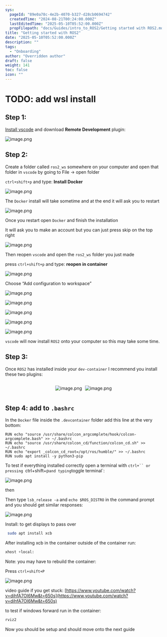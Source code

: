 ```yaml
---
sys:
  pageId: "89e0a78c-4e2b-4070-b327-d28cb0694742"
  createdTime: "2024-08-21T00:24:00.000Z"
  lastEditedTime: "2025-05-10T05:52:00.000Z"
  propFilepath: "docs/Guides/intro_to_ROS2/Getting started with ROS2.md"
title: "Getting started with ROS2"
date: "2025-05-10T05:52:00.000Z"
description: ""
tags:
  - "Onboarding"
author: "Overridden author"
draft: false
weight: 141
toc: false
icon: ""
---
```


# TODO: add wsl install

## Step 1:

[Install vscode](https://code.visualstudio.com/download) and download **Remote Development** plugin:

![image.png](https://prod-files-secure.s3.us-west-2.amazonaws.com/d518164a-d88e-44d1-a4ee-3adb3bd8bce0/efb52993-1881-4a40-b95e-6f020334f022/image.png?X-Amz-Algorithm=AWS4-HMAC-SHA256&X-Amz-Content-Sha256=UNSIGNED-PAYLOAD&X-Amz-Credential=ASIAZI2LB466WBKOJEXF%2F20250714%2Fus-west-2%2Fs3%2Faws4_request&X-Amz-Date=20250714T151036Z&X-Amz-Expires=3600&X-Amz-Security-Token=IQoJb3JpZ2luX2VjEBUaCXVzLXdlc3QtMiJHMEUCIDTTF6nh2HPMoVITjUjDktRikIchFr82qeinnwclizXNAiEAirIGVNsvslZBMwTaqA3%2FTLLhbIbgDAEaXDwCxM4CkQcq%2FwMILhAAGgw2Mzc0MjMxODM4MDUiDDIY5uy0QJIXzldf%2BSrcA%2FcLQ9lGhTIwSPtqTgzDC%2FxAEn7cjULoM%2FXSGX0Q87mfGE7BtUD7EUFHfcPNQYrgTQApA9GQA7dQvSTm35qODCqr1LSEmFDOUMXXBSAfuFof%2BhCCrqyviP8ADP9278jpZcqy6a%2BGizVAwu6tm9tN6XRq3ueViAD1sJsPv%2BZPefWYwfNt%2B4%2BrQXa3jNDEkB7gQzIY5eHdV1RyesV1TgMRrEKJdtFCRkeaGyJyvNPNIm3UL4t7Rr34hm8pJh7S67J4YimcEpUl0gM2gSS3rqXw%2FaXmn4ela6zaqLE%2BDU3GtIGosYmY%2BQZhPpNza%2BA2YP8o8ykSquFWgYY1576SMVZG1KT%2B8rpJdvbiMkh9MwFmX0HQXC44MyIfLooVeuWCHrpLsZ1Aosfa9Tk9ho2ao7u953jR8oHVI6DHFzNK6jwJKmD%2F00eGQWj61Hr2uCEkynpFsxW9%2FS1fc5dGqMJt6bcqbL1FUsLsPlbq17DUM7xY%2FjjzqR9FQKHcvAMd%2BP0muJZ16RHe7lQl3qECZFliaIkbxBUapafFJVV7%2BqtAFmIirYD4B%2F%2BQVwk1j1OAlr%2F0NKzOGoiYVz7rNT3sPrdkx1BvS%2FXbHfqyhrluWBQtpnfvpqXtLDi55FmTnubjLYnbMJOF1MMGOqUBnZgi2Pwos%2BjUtU57UNVJb4ekgr2mJPHj%2B%2BdD2f0ptEAsHG6WNyjoKhowHgwxjM5LjYakZDFhZ9NsCnmyeEcpJW7y%2Bm4LwTkf3JFdv9ZUZlP7Hohii4onUmkSaBRzzsk64TD3NKCgNwVFQZaudCRFEfgreNMLdZ4a9Rr%2BYSDFLbBmuOECUk4aCcGzKVrzfajqdIhQp1PrLoRpst4BZayBz9tbYRFU&X-Amz-Signature=2ff5537c5a779f70d71e5d0873a31478427840f87aeb3a282d92f605d6b0b61a&X-Amz-SignedHeaders=host&x-amz-checksum-mode=ENABLED&x-id=GetObject)

## Step 2:

Create a folder called `ros2_ws` somewhere on your computer and open that folder in `vscode` by going to File → open folder 

`ctrl+shift+p` and type: **Install Docker**

![image.png](https://prod-files-secure.s3.us-west-2.amazonaws.com/d518164a-d88e-44d1-a4ee-3adb3bd8bce0/2269dc0e-1cd5-47ff-bceb-c04ad9b2eab0/image.png?X-Amz-Algorithm=AWS4-HMAC-SHA256&X-Amz-Content-Sha256=UNSIGNED-PAYLOAD&X-Amz-Credential=ASIAZI2LB466WBKOJEXF%2F20250714%2Fus-west-2%2Fs3%2Faws4_request&X-Amz-Date=20250714T151036Z&X-Amz-Expires=3600&X-Amz-Security-Token=IQoJb3JpZ2luX2VjEBUaCXVzLXdlc3QtMiJHMEUCIDTTF6nh2HPMoVITjUjDktRikIchFr82qeinnwclizXNAiEAirIGVNsvslZBMwTaqA3%2FTLLhbIbgDAEaXDwCxM4CkQcq%2FwMILhAAGgw2Mzc0MjMxODM4MDUiDDIY5uy0QJIXzldf%2BSrcA%2FcLQ9lGhTIwSPtqTgzDC%2FxAEn7cjULoM%2FXSGX0Q87mfGE7BtUD7EUFHfcPNQYrgTQApA9GQA7dQvSTm35qODCqr1LSEmFDOUMXXBSAfuFof%2BhCCrqyviP8ADP9278jpZcqy6a%2BGizVAwu6tm9tN6XRq3ueViAD1sJsPv%2BZPefWYwfNt%2B4%2BrQXa3jNDEkB7gQzIY5eHdV1RyesV1TgMRrEKJdtFCRkeaGyJyvNPNIm3UL4t7Rr34hm8pJh7S67J4YimcEpUl0gM2gSS3rqXw%2FaXmn4ela6zaqLE%2BDU3GtIGosYmY%2BQZhPpNza%2BA2YP8o8ykSquFWgYY1576SMVZG1KT%2B8rpJdvbiMkh9MwFmX0HQXC44MyIfLooVeuWCHrpLsZ1Aosfa9Tk9ho2ao7u953jR8oHVI6DHFzNK6jwJKmD%2F00eGQWj61Hr2uCEkynpFsxW9%2FS1fc5dGqMJt6bcqbL1FUsLsPlbq17DUM7xY%2FjjzqR9FQKHcvAMd%2BP0muJZ16RHe7lQl3qECZFliaIkbxBUapafFJVV7%2BqtAFmIirYD4B%2F%2BQVwk1j1OAlr%2F0NKzOGoiYVz7rNT3sPrdkx1BvS%2FXbHfqyhrluWBQtpnfvpqXtLDi55FmTnubjLYnbMJOF1MMGOqUBnZgi2Pwos%2BjUtU57UNVJb4ekgr2mJPHj%2B%2BdD2f0ptEAsHG6WNyjoKhowHgwxjM5LjYakZDFhZ9NsCnmyeEcpJW7y%2Bm4LwTkf3JFdv9ZUZlP7Hohii4onUmkSaBRzzsk64TD3NKCgNwVFQZaudCRFEfgreNMLdZ4a9Rr%2BYSDFLbBmuOECUk4aCcGzKVrzfajqdIhQp1PrLoRpst4BZayBz9tbYRFU&X-Amz-Signature=68a69ba6614bd7309a6f0a878a33e6b000ff78a9084fc5f215dcf149af5e4749&X-Amz-SignedHeaders=host&x-amz-checksum-mode=ENABLED&x-id=GetObject)

The `Docker` install will take sometime and at the end it will ask you to restart

![image.png](https://prod-files-secure.s3.us-west-2.amazonaws.com/d518164a-d88e-44d1-a4ee-3adb3bd8bce0/ed233f78-be33-4b1f-b89c-9c346c0e961e/image.png?X-Amz-Algorithm=AWS4-HMAC-SHA256&X-Amz-Content-Sha256=UNSIGNED-PAYLOAD&X-Amz-Credential=ASIAZI2LB466WBKOJEXF%2F20250714%2Fus-west-2%2Fs3%2Faws4_request&X-Amz-Date=20250714T151036Z&X-Amz-Expires=3600&X-Amz-Security-Token=IQoJb3JpZ2luX2VjEBUaCXVzLXdlc3QtMiJHMEUCIDTTF6nh2HPMoVITjUjDktRikIchFr82qeinnwclizXNAiEAirIGVNsvslZBMwTaqA3%2FTLLhbIbgDAEaXDwCxM4CkQcq%2FwMILhAAGgw2Mzc0MjMxODM4MDUiDDIY5uy0QJIXzldf%2BSrcA%2FcLQ9lGhTIwSPtqTgzDC%2FxAEn7cjULoM%2FXSGX0Q87mfGE7BtUD7EUFHfcPNQYrgTQApA9GQA7dQvSTm35qODCqr1LSEmFDOUMXXBSAfuFof%2BhCCrqyviP8ADP9278jpZcqy6a%2BGizVAwu6tm9tN6XRq3ueViAD1sJsPv%2BZPefWYwfNt%2B4%2BrQXa3jNDEkB7gQzIY5eHdV1RyesV1TgMRrEKJdtFCRkeaGyJyvNPNIm3UL4t7Rr34hm8pJh7S67J4YimcEpUl0gM2gSS3rqXw%2FaXmn4ela6zaqLE%2BDU3GtIGosYmY%2BQZhPpNza%2BA2YP8o8ykSquFWgYY1576SMVZG1KT%2B8rpJdvbiMkh9MwFmX0HQXC44MyIfLooVeuWCHrpLsZ1Aosfa9Tk9ho2ao7u953jR8oHVI6DHFzNK6jwJKmD%2F00eGQWj61Hr2uCEkynpFsxW9%2FS1fc5dGqMJt6bcqbL1FUsLsPlbq17DUM7xY%2FjjzqR9FQKHcvAMd%2BP0muJZ16RHe7lQl3qECZFliaIkbxBUapafFJVV7%2BqtAFmIirYD4B%2F%2BQVwk1j1OAlr%2F0NKzOGoiYVz7rNT3sPrdkx1BvS%2FXbHfqyhrluWBQtpnfvpqXtLDi55FmTnubjLYnbMJOF1MMGOqUBnZgi2Pwos%2BjUtU57UNVJb4ekgr2mJPHj%2B%2BdD2f0ptEAsHG6WNyjoKhowHgwxjM5LjYakZDFhZ9NsCnmyeEcpJW7y%2Bm4LwTkf3JFdv9ZUZlP7Hohii4onUmkSaBRzzsk64TD3NKCgNwVFQZaudCRFEfgreNMLdZ4a9Rr%2BYSDFLbBmuOECUk4aCcGzKVrzfajqdIhQp1PrLoRpst4BZayBz9tbYRFU&X-Amz-Signature=b1e2ffdc40d0bf57dcb7bc7f6d17b95e4880104d82e159a3987cc82b745d0cee&X-Amz-SignedHeaders=host&x-amz-checksum-mode=ENABLED&x-id=GetObject)

Once you restart open `Docker` and finish the installation

It will ask you to make an account but you can just press skip on the top right

![image.png](https://prod-files-secure.s3.us-west-2.amazonaws.com/d518164a-d88e-44d1-a4ee-3adb3bd8bce0/21010ad9-1659-4fd9-9f59-9932a09b2a3d/image.png?X-Amz-Algorithm=AWS4-HMAC-SHA256&X-Amz-Content-Sha256=UNSIGNED-PAYLOAD&X-Amz-Credential=ASIAZI2LB466WBKOJEXF%2F20250714%2Fus-west-2%2Fs3%2Faws4_request&X-Amz-Date=20250714T151036Z&X-Amz-Expires=3600&X-Amz-Security-Token=IQoJb3JpZ2luX2VjEBUaCXVzLXdlc3QtMiJHMEUCIDTTF6nh2HPMoVITjUjDktRikIchFr82qeinnwclizXNAiEAirIGVNsvslZBMwTaqA3%2FTLLhbIbgDAEaXDwCxM4CkQcq%2FwMILhAAGgw2Mzc0MjMxODM4MDUiDDIY5uy0QJIXzldf%2BSrcA%2FcLQ9lGhTIwSPtqTgzDC%2FxAEn7cjULoM%2FXSGX0Q87mfGE7BtUD7EUFHfcPNQYrgTQApA9GQA7dQvSTm35qODCqr1LSEmFDOUMXXBSAfuFof%2BhCCrqyviP8ADP9278jpZcqy6a%2BGizVAwu6tm9tN6XRq3ueViAD1sJsPv%2BZPefWYwfNt%2B4%2BrQXa3jNDEkB7gQzIY5eHdV1RyesV1TgMRrEKJdtFCRkeaGyJyvNPNIm3UL4t7Rr34hm8pJh7S67J4YimcEpUl0gM2gSS3rqXw%2FaXmn4ela6zaqLE%2BDU3GtIGosYmY%2BQZhPpNza%2BA2YP8o8ykSquFWgYY1576SMVZG1KT%2B8rpJdvbiMkh9MwFmX0HQXC44MyIfLooVeuWCHrpLsZ1Aosfa9Tk9ho2ao7u953jR8oHVI6DHFzNK6jwJKmD%2F00eGQWj61Hr2uCEkynpFsxW9%2FS1fc5dGqMJt6bcqbL1FUsLsPlbq17DUM7xY%2FjjzqR9FQKHcvAMd%2BP0muJZ16RHe7lQl3qECZFliaIkbxBUapafFJVV7%2BqtAFmIirYD4B%2F%2BQVwk1j1OAlr%2F0NKzOGoiYVz7rNT3sPrdkx1BvS%2FXbHfqyhrluWBQtpnfvpqXtLDi55FmTnubjLYnbMJOF1MMGOqUBnZgi2Pwos%2BjUtU57UNVJb4ekgr2mJPHj%2B%2BdD2f0ptEAsHG6WNyjoKhowHgwxjM5LjYakZDFhZ9NsCnmyeEcpJW7y%2Bm4LwTkf3JFdv9ZUZlP7Hohii4onUmkSaBRzzsk64TD3NKCgNwVFQZaudCRFEfgreNMLdZ4a9Rr%2BYSDFLbBmuOECUk4aCcGzKVrzfajqdIhQp1PrLoRpst4BZayBz9tbYRFU&X-Amz-Signature=b19c17d725f801fe46755fe6ec73ad4184f47843dcd17411072f3389a313c754&X-Amz-SignedHeaders=host&x-amz-checksum-mode=ENABLED&x-id=GetObject)

Then reopen `vscode` and open the `ros2_ws` folder you just made

press `ctrl+shift+p` and type: **reopen in container**

![image.png](https://prod-files-secure.s3.us-west-2.amazonaws.com/d518164a-d88e-44d1-a4ee-3adb3bd8bce0/4e93b8c2-41ad-488c-8095-c74205196118/image.png?X-Amz-Algorithm=AWS4-HMAC-SHA256&X-Amz-Content-Sha256=UNSIGNED-PAYLOAD&X-Amz-Credential=ASIAZI2LB466WBKOJEXF%2F20250714%2Fus-west-2%2Fs3%2Faws4_request&X-Amz-Date=20250714T151036Z&X-Amz-Expires=3600&X-Amz-Security-Token=IQoJb3JpZ2luX2VjEBUaCXVzLXdlc3QtMiJHMEUCIDTTF6nh2HPMoVITjUjDktRikIchFr82qeinnwclizXNAiEAirIGVNsvslZBMwTaqA3%2FTLLhbIbgDAEaXDwCxM4CkQcq%2FwMILhAAGgw2Mzc0MjMxODM4MDUiDDIY5uy0QJIXzldf%2BSrcA%2FcLQ9lGhTIwSPtqTgzDC%2FxAEn7cjULoM%2FXSGX0Q87mfGE7BtUD7EUFHfcPNQYrgTQApA9GQA7dQvSTm35qODCqr1LSEmFDOUMXXBSAfuFof%2BhCCrqyviP8ADP9278jpZcqy6a%2BGizVAwu6tm9tN6XRq3ueViAD1sJsPv%2BZPefWYwfNt%2B4%2BrQXa3jNDEkB7gQzIY5eHdV1RyesV1TgMRrEKJdtFCRkeaGyJyvNPNIm3UL4t7Rr34hm8pJh7S67J4YimcEpUl0gM2gSS3rqXw%2FaXmn4ela6zaqLE%2BDU3GtIGosYmY%2BQZhPpNza%2BA2YP8o8ykSquFWgYY1576SMVZG1KT%2B8rpJdvbiMkh9MwFmX0HQXC44MyIfLooVeuWCHrpLsZ1Aosfa9Tk9ho2ao7u953jR8oHVI6DHFzNK6jwJKmD%2F00eGQWj61Hr2uCEkynpFsxW9%2FS1fc5dGqMJt6bcqbL1FUsLsPlbq17DUM7xY%2FjjzqR9FQKHcvAMd%2BP0muJZ16RHe7lQl3qECZFliaIkbxBUapafFJVV7%2BqtAFmIirYD4B%2F%2BQVwk1j1OAlr%2F0NKzOGoiYVz7rNT3sPrdkx1BvS%2FXbHfqyhrluWBQtpnfvpqXtLDi55FmTnubjLYnbMJOF1MMGOqUBnZgi2Pwos%2BjUtU57UNVJb4ekgr2mJPHj%2B%2BdD2f0ptEAsHG6WNyjoKhowHgwxjM5LjYakZDFhZ9NsCnmyeEcpJW7y%2Bm4LwTkf3JFdv9ZUZlP7Hohii4onUmkSaBRzzsk64TD3NKCgNwVFQZaudCRFEfgreNMLdZ4a9Rr%2BYSDFLbBmuOECUk4aCcGzKVrzfajqdIhQp1PrLoRpst4BZayBz9tbYRFU&X-Amz-Signature=f83e71b84803cfb26ed39b7532e78f3ec775be6a1bea79999e884762e02d60b8&X-Amz-SignedHeaders=host&x-amz-checksum-mode=ENABLED&x-id=GetObject)

Choose “Add configuration to workspace”

![image.png](https://prod-files-secure.s3.us-west-2.amazonaws.com/d518164a-d88e-44d1-a4ee-3adb3bd8bce0/9560b282-5060-4989-ba37-97e7b2c22476/image.png?X-Amz-Algorithm=AWS4-HMAC-SHA256&X-Amz-Content-Sha256=UNSIGNED-PAYLOAD&X-Amz-Credential=ASIAZI2LB466WBKOJEXF%2F20250714%2Fus-west-2%2Fs3%2Faws4_request&X-Amz-Date=20250714T151036Z&X-Amz-Expires=3600&X-Amz-Security-Token=IQoJb3JpZ2luX2VjEBUaCXVzLXdlc3QtMiJHMEUCIDTTF6nh2HPMoVITjUjDktRikIchFr82qeinnwclizXNAiEAirIGVNsvslZBMwTaqA3%2FTLLhbIbgDAEaXDwCxM4CkQcq%2FwMILhAAGgw2Mzc0MjMxODM4MDUiDDIY5uy0QJIXzldf%2BSrcA%2FcLQ9lGhTIwSPtqTgzDC%2FxAEn7cjULoM%2FXSGX0Q87mfGE7BtUD7EUFHfcPNQYrgTQApA9GQA7dQvSTm35qODCqr1LSEmFDOUMXXBSAfuFof%2BhCCrqyviP8ADP9278jpZcqy6a%2BGizVAwu6tm9tN6XRq3ueViAD1sJsPv%2BZPefWYwfNt%2B4%2BrQXa3jNDEkB7gQzIY5eHdV1RyesV1TgMRrEKJdtFCRkeaGyJyvNPNIm3UL4t7Rr34hm8pJh7S67J4YimcEpUl0gM2gSS3rqXw%2FaXmn4ela6zaqLE%2BDU3GtIGosYmY%2BQZhPpNza%2BA2YP8o8ykSquFWgYY1576SMVZG1KT%2B8rpJdvbiMkh9MwFmX0HQXC44MyIfLooVeuWCHrpLsZ1Aosfa9Tk9ho2ao7u953jR8oHVI6DHFzNK6jwJKmD%2F00eGQWj61Hr2uCEkynpFsxW9%2FS1fc5dGqMJt6bcqbL1FUsLsPlbq17DUM7xY%2FjjzqR9FQKHcvAMd%2BP0muJZ16RHe7lQl3qECZFliaIkbxBUapafFJVV7%2BqtAFmIirYD4B%2F%2BQVwk1j1OAlr%2F0NKzOGoiYVz7rNT3sPrdkx1BvS%2FXbHfqyhrluWBQtpnfvpqXtLDi55FmTnubjLYnbMJOF1MMGOqUBnZgi2Pwos%2BjUtU57UNVJb4ekgr2mJPHj%2B%2BdD2f0ptEAsHG6WNyjoKhowHgwxjM5LjYakZDFhZ9NsCnmyeEcpJW7y%2Bm4LwTkf3JFdv9ZUZlP7Hohii4onUmkSaBRzzsk64TD3NKCgNwVFQZaudCRFEfgreNMLdZ4a9Rr%2BYSDFLbBmuOECUk4aCcGzKVrzfajqdIhQp1PrLoRpst4BZayBz9tbYRFU&X-Amz-Signature=b619e54b7dc155e69a3152b1c646f09358825e91ac3ea2dc95e598be2968957f&X-Amz-SignedHeaders=host&x-amz-checksum-mode=ENABLED&x-id=GetObject)

![image.png](https://prod-files-secure.s3.us-west-2.amazonaws.com/d518164a-d88e-44d1-a4ee-3adb3bd8bce0/2ee63f81-886b-48e8-a553-dc6e5eac99e4/image.png?X-Amz-Algorithm=AWS4-HMAC-SHA256&X-Amz-Content-Sha256=UNSIGNED-PAYLOAD&X-Amz-Credential=ASIAZI2LB466WBKOJEXF%2F20250714%2Fus-west-2%2Fs3%2Faws4_request&X-Amz-Date=20250714T151036Z&X-Amz-Expires=3600&X-Amz-Security-Token=IQoJb3JpZ2luX2VjEBUaCXVzLXdlc3QtMiJHMEUCIDTTF6nh2HPMoVITjUjDktRikIchFr82qeinnwclizXNAiEAirIGVNsvslZBMwTaqA3%2FTLLhbIbgDAEaXDwCxM4CkQcq%2FwMILhAAGgw2Mzc0MjMxODM4MDUiDDIY5uy0QJIXzldf%2BSrcA%2FcLQ9lGhTIwSPtqTgzDC%2FxAEn7cjULoM%2FXSGX0Q87mfGE7BtUD7EUFHfcPNQYrgTQApA9GQA7dQvSTm35qODCqr1LSEmFDOUMXXBSAfuFof%2BhCCrqyviP8ADP9278jpZcqy6a%2BGizVAwu6tm9tN6XRq3ueViAD1sJsPv%2BZPefWYwfNt%2B4%2BrQXa3jNDEkB7gQzIY5eHdV1RyesV1TgMRrEKJdtFCRkeaGyJyvNPNIm3UL4t7Rr34hm8pJh7S67J4YimcEpUl0gM2gSS3rqXw%2FaXmn4ela6zaqLE%2BDU3GtIGosYmY%2BQZhPpNza%2BA2YP8o8ykSquFWgYY1576SMVZG1KT%2B8rpJdvbiMkh9MwFmX0HQXC44MyIfLooVeuWCHrpLsZ1Aosfa9Tk9ho2ao7u953jR8oHVI6DHFzNK6jwJKmD%2F00eGQWj61Hr2uCEkynpFsxW9%2FS1fc5dGqMJt6bcqbL1FUsLsPlbq17DUM7xY%2FjjzqR9FQKHcvAMd%2BP0muJZ16RHe7lQl3qECZFliaIkbxBUapafFJVV7%2BqtAFmIirYD4B%2F%2BQVwk1j1OAlr%2F0NKzOGoiYVz7rNT3sPrdkx1BvS%2FXbHfqyhrluWBQtpnfvpqXtLDi55FmTnubjLYnbMJOF1MMGOqUBnZgi2Pwos%2BjUtU57UNVJb4ekgr2mJPHj%2B%2BdD2f0ptEAsHG6WNyjoKhowHgwxjM5LjYakZDFhZ9NsCnmyeEcpJW7y%2Bm4LwTkf3JFdv9ZUZlP7Hohii4onUmkSaBRzzsk64TD3NKCgNwVFQZaudCRFEfgreNMLdZ4a9Rr%2BYSDFLbBmuOECUk4aCcGzKVrzfajqdIhQp1PrLoRpst4BZayBz9tbYRFU&X-Amz-Signature=a5f5884818945d1877561db4412b29ace1ab3710027554700ca797a09c056833&X-Amz-SignedHeaders=host&x-amz-checksum-mode=ENABLED&x-id=GetObject)

![image.png](https://prod-files-secure.s3.us-west-2.amazonaws.com/d518164a-d88e-44d1-a4ee-3adb3bd8bce0/ae1580b2-b048-407e-aed9-b584224a7a04/image.png?X-Amz-Algorithm=AWS4-HMAC-SHA256&X-Amz-Content-Sha256=UNSIGNED-PAYLOAD&X-Amz-Credential=ASIAZI2LB466WBKOJEXF%2F20250714%2Fus-west-2%2Fs3%2Faws4_request&X-Amz-Date=20250714T151036Z&X-Amz-Expires=3600&X-Amz-Security-Token=IQoJb3JpZ2luX2VjEBUaCXVzLXdlc3QtMiJHMEUCIDTTF6nh2HPMoVITjUjDktRikIchFr82qeinnwclizXNAiEAirIGVNsvslZBMwTaqA3%2FTLLhbIbgDAEaXDwCxM4CkQcq%2FwMILhAAGgw2Mzc0MjMxODM4MDUiDDIY5uy0QJIXzldf%2BSrcA%2FcLQ9lGhTIwSPtqTgzDC%2FxAEn7cjULoM%2FXSGX0Q87mfGE7BtUD7EUFHfcPNQYrgTQApA9GQA7dQvSTm35qODCqr1LSEmFDOUMXXBSAfuFof%2BhCCrqyviP8ADP9278jpZcqy6a%2BGizVAwu6tm9tN6XRq3ueViAD1sJsPv%2BZPefWYwfNt%2B4%2BrQXa3jNDEkB7gQzIY5eHdV1RyesV1TgMRrEKJdtFCRkeaGyJyvNPNIm3UL4t7Rr34hm8pJh7S67J4YimcEpUl0gM2gSS3rqXw%2FaXmn4ela6zaqLE%2BDU3GtIGosYmY%2BQZhPpNza%2BA2YP8o8ykSquFWgYY1576SMVZG1KT%2B8rpJdvbiMkh9MwFmX0HQXC44MyIfLooVeuWCHrpLsZ1Aosfa9Tk9ho2ao7u953jR8oHVI6DHFzNK6jwJKmD%2F00eGQWj61Hr2uCEkynpFsxW9%2FS1fc5dGqMJt6bcqbL1FUsLsPlbq17DUM7xY%2FjjzqR9FQKHcvAMd%2BP0muJZ16RHe7lQl3qECZFliaIkbxBUapafFJVV7%2BqtAFmIirYD4B%2F%2BQVwk1j1OAlr%2F0NKzOGoiYVz7rNT3sPrdkx1BvS%2FXbHfqyhrluWBQtpnfvpqXtLDi55FmTnubjLYnbMJOF1MMGOqUBnZgi2Pwos%2BjUtU57UNVJb4ekgr2mJPHj%2B%2BdD2f0ptEAsHG6WNyjoKhowHgwxjM5LjYakZDFhZ9NsCnmyeEcpJW7y%2Bm4LwTkf3JFdv9ZUZlP7Hohii4onUmkSaBRzzsk64TD3NKCgNwVFQZaudCRFEfgreNMLdZ4a9Rr%2BYSDFLbBmuOECUk4aCcGzKVrzfajqdIhQp1PrLoRpst4BZayBz9tbYRFU&X-Amz-Signature=82780ab6f163389d5cce9a7c6ddba12d24369809ba5925b0130ba57b329e0b28&X-Amz-SignedHeaders=host&x-amz-checksum-mode=ENABLED&x-id=GetObject)

![image.png](https://prod-files-secure.s3.us-west-2.amazonaws.com/d518164a-d88e-44d1-a4ee-3adb3bd8bce0/53255b28-f75e-430f-b9e3-c0ac8577e42b/image.png?X-Amz-Algorithm=AWS4-HMAC-SHA256&X-Amz-Content-Sha256=UNSIGNED-PAYLOAD&X-Amz-Credential=ASIAZI2LB466WBKOJEXF%2F20250714%2Fus-west-2%2Fs3%2Faws4_request&X-Amz-Date=20250714T151036Z&X-Amz-Expires=3600&X-Amz-Security-Token=IQoJb3JpZ2luX2VjEBUaCXVzLXdlc3QtMiJHMEUCIDTTF6nh2HPMoVITjUjDktRikIchFr82qeinnwclizXNAiEAirIGVNsvslZBMwTaqA3%2FTLLhbIbgDAEaXDwCxM4CkQcq%2FwMILhAAGgw2Mzc0MjMxODM4MDUiDDIY5uy0QJIXzldf%2BSrcA%2FcLQ9lGhTIwSPtqTgzDC%2FxAEn7cjULoM%2FXSGX0Q87mfGE7BtUD7EUFHfcPNQYrgTQApA9GQA7dQvSTm35qODCqr1LSEmFDOUMXXBSAfuFof%2BhCCrqyviP8ADP9278jpZcqy6a%2BGizVAwu6tm9tN6XRq3ueViAD1sJsPv%2BZPefWYwfNt%2B4%2BrQXa3jNDEkB7gQzIY5eHdV1RyesV1TgMRrEKJdtFCRkeaGyJyvNPNIm3UL4t7Rr34hm8pJh7S67J4YimcEpUl0gM2gSS3rqXw%2FaXmn4ela6zaqLE%2BDU3GtIGosYmY%2BQZhPpNza%2BA2YP8o8ykSquFWgYY1576SMVZG1KT%2B8rpJdvbiMkh9MwFmX0HQXC44MyIfLooVeuWCHrpLsZ1Aosfa9Tk9ho2ao7u953jR8oHVI6DHFzNK6jwJKmD%2F00eGQWj61Hr2uCEkynpFsxW9%2FS1fc5dGqMJt6bcqbL1FUsLsPlbq17DUM7xY%2FjjzqR9FQKHcvAMd%2BP0muJZ16RHe7lQl3qECZFliaIkbxBUapafFJVV7%2BqtAFmIirYD4B%2F%2BQVwk1j1OAlr%2F0NKzOGoiYVz7rNT3sPrdkx1BvS%2FXbHfqyhrluWBQtpnfvpqXtLDi55FmTnubjLYnbMJOF1MMGOqUBnZgi2Pwos%2BjUtU57UNVJb4ekgr2mJPHj%2B%2BdD2f0ptEAsHG6WNyjoKhowHgwxjM5LjYakZDFhZ9NsCnmyeEcpJW7y%2Bm4LwTkf3JFdv9ZUZlP7Hohii4onUmkSaBRzzsk64TD3NKCgNwVFQZaudCRFEfgreNMLdZ4a9Rr%2BYSDFLbBmuOECUk4aCcGzKVrzfajqdIhQp1PrLoRpst4BZayBz9tbYRFU&X-Amz-Signature=11675dc09ad128418abccefbaa4a3da4aeb2a26f509ecf5a803f286f41c7d926&X-Amz-SignedHeaders=host&x-amz-checksum-mode=ENABLED&x-id=GetObject)

![image.png](https://prod-files-secure.s3.us-west-2.amazonaws.com/d518164a-d88e-44d1-a4ee-3adb3bd8bce0/7c562767-5af9-4ffb-97d1-327bcdf4ee00/image.png?X-Amz-Algorithm=AWS4-HMAC-SHA256&X-Amz-Content-Sha256=UNSIGNED-PAYLOAD&X-Amz-Credential=ASIAZI2LB466WBKOJEXF%2F20250714%2Fus-west-2%2Fs3%2Faws4_request&X-Amz-Date=20250714T151036Z&X-Amz-Expires=3600&X-Amz-Security-Token=IQoJb3JpZ2luX2VjEBUaCXVzLXdlc3QtMiJHMEUCIDTTF6nh2HPMoVITjUjDktRikIchFr82qeinnwclizXNAiEAirIGVNsvslZBMwTaqA3%2FTLLhbIbgDAEaXDwCxM4CkQcq%2FwMILhAAGgw2Mzc0MjMxODM4MDUiDDIY5uy0QJIXzldf%2BSrcA%2FcLQ9lGhTIwSPtqTgzDC%2FxAEn7cjULoM%2FXSGX0Q87mfGE7BtUD7EUFHfcPNQYrgTQApA9GQA7dQvSTm35qODCqr1LSEmFDOUMXXBSAfuFof%2BhCCrqyviP8ADP9278jpZcqy6a%2BGizVAwu6tm9tN6XRq3ueViAD1sJsPv%2BZPefWYwfNt%2B4%2BrQXa3jNDEkB7gQzIY5eHdV1RyesV1TgMRrEKJdtFCRkeaGyJyvNPNIm3UL4t7Rr34hm8pJh7S67J4YimcEpUl0gM2gSS3rqXw%2FaXmn4ela6zaqLE%2BDU3GtIGosYmY%2BQZhPpNza%2BA2YP8o8ykSquFWgYY1576SMVZG1KT%2B8rpJdvbiMkh9MwFmX0HQXC44MyIfLooVeuWCHrpLsZ1Aosfa9Tk9ho2ao7u953jR8oHVI6DHFzNK6jwJKmD%2F00eGQWj61Hr2uCEkynpFsxW9%2FS1fc5dGqMJt6bcqbL1FUsLsPlbq17DUM7xY%2FjjzqR9FQKHcvAMd%2BP0muJZ16RHe7lQl3qECZFliaIkbxBUapafFJVV7%2BqtAFmIirYD4B%2F%2BQVwk1j1OAlr%2F0NKzOGoiYVz7rNT3sPrdkx1BvS%2FXbHfqyhrluWBQtpnfvpqXtLDi55FmTnubjLYnbMJOF1MMGOqUBnZgi2Pwos%2BjUtU57UNVJb4ekgr2mJPHj%2B%2BdD2f0ptEAsHG6WNyjoKhowHgwxjM5LjYakZDFhZ9NsCnmyeEcpJW7y%2Bm4LwTkf3JFdv9ZUZlP7Hohii4onUmkSaBRzzsk64TD3NKCgNwVFQZaudCRFEfgreNMLdZ4a9Rr%2BYSDFLbBmuOECUk4aCcGzKVrzfajqdIhQp1PrLoRpst4BZayBz9tbYRFU&X-Amz-Signature=a5d000a338042e54a730ba33c9ed14c0de340bb8f8c6d651be1bcacbde6b4fe8&X-Amz-SignedHeaders=host&x-amz-checksum-mode=ENABLED&x-id=GetObject)

`vscode` will now install `ROS2` onto your computer so this may take some time.

## Step 3:

Once `ROS2` has installed inside your `dev-container` I recommend you install these two plugins:

<div style="display: flex;flex-direction: row; column-gap:10px; max-width: 630px;justify-content: center;">
<div>

![image.png](https://prod-files-secure.s3.us-west-2.amazonaws.com/d518164a-d88e-44d1-a4ee-3adb3bd8bce0/3fc3d550-5a54-4ba1-ba6b-faa01cdb7369/image.png?X-Amz-Algorithm=AWS4-HMAC-SHA256&X-Amz-Content-Sha256=UNSIGNED-PAYLOAD&X-Amz-Credential=ASIAZI2LB466Z2JIEXLS%2F20250714%2Fus-west-2%2Fs3%2Faws4_request&X-Amz-Date=20250714T151039Z&X-Amz-Expires=3600&X-Amz-Security-Token=IQoJb3JpZ2luX2VjEBUaCXVzLXdlc3QtMiJHMEUCIQDm4Xr3KNGS9lz939T5fPIiaimXEW4VsSFCzGPrra8b7gIgVUlWW6nZncRZQDRZ5F0Beg4BYKcj5Q7Mlr%2FUP%2FrtApsq%2FwMILhAAGgw2Mzc0MjMxODM4MDUiDLuMhGTQt5FWldWcaSrcA6aRQlfytaVhro0wWNccwTy2NcOFRAzUfSyCkBBat1AwMSKfROvhgL8y698ZmntSmdQEC4mcf7IFjxtbQIFQjOEGIm2w6bRCpzRsDYG7pNh8Sw2f7jfUhY7BgStbXVuQBScv7B%2BgcYJSrVVl8xvn4MWtlu0XaykEQE6FOd4WM9kDQ6HgE1XIf45zjZrAb4oxIU5ehApPF48rdI6z6RvZh9IMpKMzz6RHSmbffZsGUjj4UDKPtQExxjJiKISXc0WDJRDHbT1bZ9ihfENQgcOvRq551yIDrDE2Uk%2Bw9iAWYXdNUvxS6rR3Wvy2LjS80xIdjn3d47nVVyU2nVF8geK27y9W1MJuThklLFe2n0UFAI2UlEN%2Bc11VUo2lHrfcw7vLFstzhP9MAK3r%2FRSgA%2FKCgKS0HLxukhk2leVJ2niDoRuHhY4nbZ%2BS1MYovGHFa1qS3LlJ0s51mUlqB05BFlcVyWf85qpbhi56FcJpFdH%2FyCQARaSBsHJu0sL0vWK9BKxAlVYkVuLNyX4NZNYE6k8ebHdSyu81lRQB3HrgFgv5%2BM1rhFfgY6rHIzvzh4xFJbxcLOSXrs3xTLJwmeyLtz4ZjSmj9rmzQ2bHxD2p6kkCKP0zCRMYC4ud27CYblLCMMeF1MMGOqUB3BbM4TkBnMMU3qEqbscaVBYsK%2F8rsb2XnJouuD4ejCY5nKHp1iofy69WMB2BVb8hOD9oF03ZXQ3uFJ%2BaB%2BiDuvNoFtaWCStUeMa3ZmyrF9ND8GUKL2x24%2FIrNVL0ntkM0lU9rvtX0717HIggzYaI5YPjYFVUYivfnKzHp4zVIQ4jD72oJ7muT2yWUE9YpCvWBlhG2tzcXNTUjQdCBmqYu9CSr2up&X-Amz-Signature=ff9a12c909bc5d02067016a51ad023b3a77b57ce7dad5826c9e611d68e9b54b7&X-Amz-SignedHeaders=host&x-amz-checksum-mode=ENABLED&x-id=GetObject)

</div>
<div>

![image.png](https://prod-files-secure.s3.us-west-2.amazonaws.com/d518164a-d88e-44d1-a4ee-3adb3bd8bce0/d994cc66-13c2-4093-a5a3-f84cf4601a82/image.png?X-Amz-Algorithm=AWS4-HMAC-SHA256&X-Amz-Content-Sha256=UNSIGNED-PAYLOAD&X-Amz-Credential=ASIAZI2LB466TCMOHA2G%2F20250714%2Fus-west-2%2Fs3%2Faws4_request&X-Amz-Date=20250714T151039Z&X-Amz-Expires=3600&X-Amz-Security-Token=IQoJb3JpZ2luX2VjEBUaCXVzLXdlc3QtMiJHMEUCIHyl90%2B4JD%2FDk4BrH%2BTOoVY4rlL%2FB9ef%2BxV3HyrKg4nnAiEA3hoyjnZAZlqLkzZufL4JwLAvF0FCZdO9wQQqaZbFy64q%2FwMILhAAGgw2Mzc0MjMxODM4MDUiDDX6LWCxMdjtHRGdRircA4q90UANhF6lACMu60b4yvCnLJKDjQqc0JfgRjodE9oaxz%2BkB1RHMgMcLDWcCCc0wroWS2D%2FCa4TWKgF1O2an2Wr2SY6CTclgyWlvP8bBGZRUk%2BVzz1nROKskUJ76S3%2B%2FEq2kOZoFSsV2PJ%2BlciQJW5jdoskbFDl0fqra%2Byrw7IqS8DMsT%2BvfY46j5eFNWjKdmDcSiglmfmv3%2F5CCsMU9Wbw98XGDY%2BetTEkA1SO8wnKDkfZQDObc6j8AwzBu%2FigC5E%2F%2BniiB%2BOHvlvhSL5D3OgnjM7KmW%2ByB14gcX9SnriYxLHBAPOZ1AgnhapqqF9nVwd2AGeXEqWYg%2FHx4zdDnsmoaQMmBQ8MoAlWcmKdIxBNZOfTo8hFxAVU7gnHlTfN195tmEEq76ScjXsn63Kf8jZyBKtBiLBOe0tn1RjhYPDE%2B4Ymvff8TzlRFrmwjSaRksh5xPKROm56gOUtAUXbNljzvcSOrog1vx5aN07BuOvH9wuST2rGhQVa8Zszpd8Dz85nC6uPv5Suh0wXMUKk43fklQR1rkSTSmR%2FjVg%2B8yHri%2FQ0p3MYt3kMYICQuDj0%2BpGEfjjs%2BkLDBx1A830IUCnEEtAoNNXTpei1yMpfC%2B36MdYu4x7qNK6kX16PMOOF1MMGOqUBqymMEy18fM83h3BhCVT7VTvBhkMQZQMYO1dALo67FrSJ%2B1KqUgxCCRS7tB53e63KlZKM27wk79gt%2B6CjwnyMVjWQPHQsoGL35xcxPWKJLl4pjoHJ1b%2Bq4sahAXxgcmRcoPAm4kw%2F%2FLZ%2BCnb2vWrJ4fyFTRHTW6fEB05XgprpQlVj4ZfB4KFJL9qFIfu3xs4o3ZHhenqi2HE0wOCpcvTvsuQyB1t5&X-Amz-Signature=cbfa0c304df7320b9ec9af83c40d817b8d0b3ef737b3e1c4885e89e93f42fc04&X-Amz-SignedHeaders=host&x-amz-checksum-mode=ENABLED&x-id=GetObject)

</div>
</div>

## Step 4: add to `.bashrc`

In the `Docker` file inside the `.devcontainer` folder add this line at the very bottom: 

```docker
RUN echo "source /usr/share/colcon_argcomplete/hook/colcon-argcomplete.bash" >> ~/.bashrc
RUN echo "source /usr/share/colcon_cd/function/colcon_cd.sh" >> ~/.bashrc
RUN echo "export _colcon_cd_root=/opt/ros/humble/" >> ~/.bashrc
RUN sudo apt install -y python3-pip 
```

To test if everything installed correctly open a terminal with `ctrl+`` or pressing `ctrl+shift+p` and typing `toggle terminal`:

![image.png](https://prod-files-secure.s3.us-west-2.amazonaws.com/d518164a-d88e-44d1-a4ee-3adb3bd8bce0/6a4943d8-b04e-4c02-9a58-775f3384d1a5/image.png?X-Amz-Algorithm=AWS4-HMAC-SHA256&X-Amz-Content-Sha256=UNSIGNED-PAYLOAD&X-Amz-Credential=ASIAZI2LB466WBKOJEXF%2F20250714%2Fus-west-2%2Fs3%2Faws4_request&X-Amz-Date=20250714T151036Z&X-Amz-Expires=3600&X-Amz-Security-Token=IQoJb3JpZ2luX2VjEBUaCXVzLXdlc3QtMiJHMEUCIDTTF6nh2HPMoVITjUjDktRikIchFr82qeinnwclizXNAiEAirIGVNsvslZBMwTaqA3%2FTLLhbIbgDAEaXDwCxM4CkQcq%2FwMILhAAGgw2Mzc0MjMxODM4MDUiDDIY5uy0QJIXzldf%2BSrcA%2FcLQ9lGhTIwSPtqTgzDC%2FxAEn7cjULoM%2FXSGX0Q87mfGE7BtUD7EUFHfcPNQYrgTQApA9GQA7dQvSTm35qODCqr1LSEmFDOUMXXBSAfuFof%2BhCCrqyviP8ADP9278jpZcqy6a%2BGizVAwu6tm9tN6XRq3ueViAD1sJsPv%2BZPefWYwfNt%2B4%2BrQXa3jNDEkB7gQzIY5eHdV1RyesV1TgMRrEKJdtFCRkeaGyJyvNPNIm3UL4t7Rr34hm8pJh7S67J4YimcEpUl0gM2gSS3rqXw%2FaXmn4ela6zaqLE%2BDU3GtIGosYmY%2BQZhPpNza%2BA2YP8o8ykSquFWgYY1576SMVZG1KT%2B8rpJdvbiMkh9MwFmX0HQXC44MyIfLooVeuWCHrpLsZ1Aosfa9Tk9ho2ao7u953jR8oHVI6DHFzNK6jwJKmD%2F00eGQWj61Hr2uCEkynpFsxW9%2FS1fc5dGqMJt6bcqbL1FUsLsPlbq17DUM7xY%2FjjzqR9FQKHcvAMd%2BP0muJZ16RHe7lQl3qECZFliaIkbxBUapafFJVV7%2BqtAFmIirYD4B%2F%2BQVwk1j1OAlr%2F0NKzOGoiYVz7rNT3sPrdkx1BvS%2FXbHfqyhrluWBQtpnfvpqXtLDi55FmTnubjLYnbMJOF1MMGOqUBnZgi2Pwos%2BjUtU57UNVJb4ekgr2mJPHj%2B%2BdD2f0ptEAsHG6WNyjoKhowHgwxjM5LjYakZDFhZ9NsCnmyeEcpJW7y%2Bm4LwTkf3JFdv9ZUZlP7Hohii4onUmkSaBRzzsk64TD3NKCgNwVFQZaudCRFEfgreNMLdZ4a9Rr%2BYSDFLbBmuOECUk4aCcGzKVrzfajqdIhQp1PrLoRpst4BZayBz9tbYRFU&X-Amz-Signature=7f30be33f0f38f12df9342751738a5244bf513ef43b17046b67d83d947513140&X-Amz-SignedHeaders=host&x-amz-checksum-mode=ENABLED&x-id=GetObject)

then 

Then type `lsb_release -a` and `echo $ROS_DISTRO` in the command prompt and you should get similar responses:

![image.png](https://prod-files-secure.s3.us-west-2.amazonaws.com/d518164a-d88e-44d1-a4ee-3adb3bd8bce0/3e635dec-a805-4e85-8b9e-d000e5b71a4e/image.png?X-Amz-Algorithm=AWS4-HMAC-SHA256&X-Amz-Content-Sha256=UNSIGNED-PAYLOAD&X-Amz-Credential=ASIAZI2LB466WBKOJEXF%2F20250714%2Fus-west-2%2Fs3%2Faws4_request&X-Amz-Date=20250714T151036Z&X-Amz-Expires=3600&X-Amz-Security-Token=IQoJb3JpZ2luX2VjEBUaCXVzLXdlc3QtMiJHMEUCIDTTF6nh2HPMoVITjUjDktRikIchFr82qeinnwclizXNAiEAirIGVNsvslZBMwTaqA3%2FTLLhbIbgDAEaXDwCxM4CkQcq%2FwMILhAAGgw2Mzc0MjMxODM4MDUiDDIY5uy0QJIXzldf%2BSrcA%2FcLQ9lGhTIwSPtqTgzDC%2FxAEn7cjULoM%2FXSGX0Q87mfGE7BtUD7EUFHfcPNQYrgTQApA9GQA7dQvSTm35qODCqr1LSEmFDOUMXXBSAfuFof%2BhCCrqyviP8ADP9278jpZcqy6a%2BGizVAwu6tm9tN6XRq3ueViAD1sJsPv%2BZPefWYwfNt%2B4%2BrQXa3jNDEkB7gQzIY5eHdV1RyesV1TgMRrEKJdtFCRkeaGyJyvNPNIm3UL4t7Rr34hm8pJh7S67J4YimcEpUl0gM2gSS3rqXw%2FaXmn4ela6zaqLE%2BDU3GtIGosYmY%2BQZhPpNza%2BA2YP8o8ykSquFWgYY1576SMVZG1KT%2B8rpJdvbiMkh9MwFmX0HQXC44MyIfLooVeuWCHrpLsZ1Aosfa9Tk9ho2ao7u953jR8oHVI6DHFzNK6jwJKmD%2F00eGQWj61Hr2uCEkynpFsxW9%2FS1fc5dGqMJt6bcqbL1FUsLsPlbq17DUM7xY%2FjjzqR9FQKHcvAMd%2BP0muJZ16RHe7lQl3qECZFliaIkbxBUapafFJVV7%2BqtAFmIirYD4B%2F%2BQVwk1j1OAlr%2F0NKzOGoiYVz7rNT3sPrdkx1BvS%2FXbHfqyhrluWBQtpnfvpqXtLDi55FmTnubjLYnbMJOF1MMGOqUBnZgi2Pwos%2BjUtU57UNVJb4ekgr2mJPHj%2B%2BdD2f0ptEAsHG6WNyjoKhowHgwxjM5LjYakZDFhZ9NsCnmyeEcpJW7y%2Bm4LwTkf3JFdv9ZUZlP7Hohii4onUmkSaBRzzsk64TD3NKCgNwVFQZaudCRFEfgreNMLdZ4a9Rr%2BYSDFLbBmuOECUk4aCcGzKVrzfajqdIhQp1PrLoRpst4BZayBz9tbYRFU&X-Amz-Signature=9fc309f6e840daa32c14a0b851713aec1acc9403a3ad219ae96d45ecaca1fbbb&X-Amz-SignedHeaders=host&x-amz-checksum-mode=ENABLED&x-id=GetObject)

Install:  to get displays to pass over

```bash
 sudo apt install xcb
```

After installing xcb in the container outside of the container run:

```python
xhost +local:
```

Note: you may have to rebuild the container:

Press `ctrl+shift+P`

![image.png](https://prod-files-secure.s3.us-west-2.amazonaws.com/d518164a-d88e-44d1-a4ee-3adb3bd8bce0/6c2be660-2618-4c38-9c26-53554f7a0b7b/image.png?X-Amz-Algorithm=AWS4-HMAC-SHA256&X-Amz-Content-Sha256=UNSIGNED-PAYLOAD&X-Amz-Credential=ASIAZI2LB466WBKOJEXF%2F20250714%2Fus-west-2%2Fs3%2Faws4_request&X-Amz-Date=20250714T151036Z&X-Amz-Expires=3600&X-Amz-Security-Token=IQoJb3JpZ2luX2VjEBUaCXVzLXdlc3QtMiJHMEUCIDTTF6nh2HPMoVITjUjDktRikIchFr82qeinnwclizXNAiEAirIGVNsvslZBMwTaqA3%2FTLLhbIbgDAEaXDwCxM4CkQcq%2FwMILhAAGgw2Mzc0MjMxODM4MDUiDDIY5uy0QJIXzldf%2BSrcA%2FcLQ9lGhTIwSPtqTgzDC%2FxAEn7cjULoM%2FXSGX0Q87mfGE7BtUD7EUFHfcPNQYrgTQApA9GQA7dQvSTm35qODCqr1LSEmFDOUMXXBSAfuFof%2BhCCrqyviP8ADP9278jpZcqy6a%2BGizVAwu6tm9tN6XRq3ueViAD1sJsPv%2BZPefWYwfNt%2B4%2BrQXa3jNDEkB7gQzIY5eHdV1RyesV1TgMRrEKJdtFCRkeaGyJyvNPNIm3UL4t7Rr34hm8pJh7S67J4YimcEpUl0gM2gSS3rqXw%2FaXmn4ela6zaqLE%2BDU3GtIGosYmY%2BQZhPpNza%2BA2YP8o8ykSquFWgYY1576SMVZG1KT%2B8rpJdvbiMkh9MwFmX0HQXC44MyIfLooVeuWCHrpLsZ1Aosfa9Tk9ho2ao7u953jR8oHVI6DHFzNK6jwJKmD%2F00eGQWj61Hr2uCEkynpFsxW9%2FS1fc5dGqMJt6bcqbL1FUsLsPlbq17DUM7xY%2FjjzqR9FQKHcvAMd%2BP0muJZ16RHe7lQl3qECZFliaIkbxBUapafFJVV7%2BqtAFmIirYD4B%2F%2BQVwk1j1OAlr%2F0NKzOGoiYVz7rNT3sPrdkx1BvS%2FXbHfqyhrluWBQtpnfvpqXtLDi55FmTnubjLYnbMJOF1MMGOqUBnZgi2Pwos%2BjUtU57UNVJb4ekgr2mJPHj%2B%2BdD2f0ptEAsHG6WNyjoKhowHgwxjM5LjYakZDFhZ9NsCnmyeEcpJW7y%2Bm4LwTkf3JFdv9ZUZlP7Hohii4onUmkSaBRzzsk64TD3NKCgNwVFQZaudCRFEfgreNMLdZ4a9Rr%2BYSDFLbBmuOECUk4aCcGzKVrzfajqdIhQp1PrLoRpst4BZayBz9tbYRFU&X-Amz-Signature=a2cb6e74eca9ec6986196760c4bc3717a836b83a066f1e5aa400e99910fdc5e8&X-Amz-SignedHeaders=host&x-amz-checksum-mode=ENABLED&x-id=GetObject)

video guide if you get stuck: [https://www.youtube.com/watch?v=dihfA7Ol6Mw&t=650s](https://www.youtube.com/watch?v=dihfA7Ol6Mw&t=650s)

to test if windows forward run in the container:

```bash
rviz2
```

Now you should be setup and should move onto the next guide 
